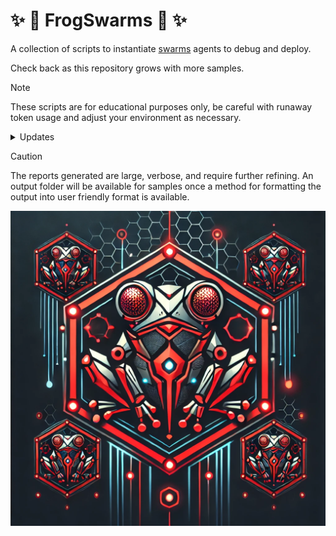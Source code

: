# ✨ 🐸 FrogSwarms 🐸 ✨ 

A collection of scripts to instantiate [swarms](https://github.com/kyegomez/swarms) agents to debug and deploy.  

Check back as this repository grows with more samples.  

> [!NOTE]
> These scripts are for educational purposes only, be careful with runaway token usage and adjust your environment as necessary.

<details>
<summary>Updates</summary>

2.23.2025 The [super researcher](scripts/super_researcher.py) script is now available. It serves as a starting test script for future swarms deployments.   

In addition, the [commodities broker](scripts/commodities_broker.py) is available.  
</details>

> [!CAUTION]
> The reports generated are large, verbose, and require further refining. An output folder will be available for samples once a method for formatting the output into user friendly format is available.

![Frog Swarms](media/frogswarms.webp)

